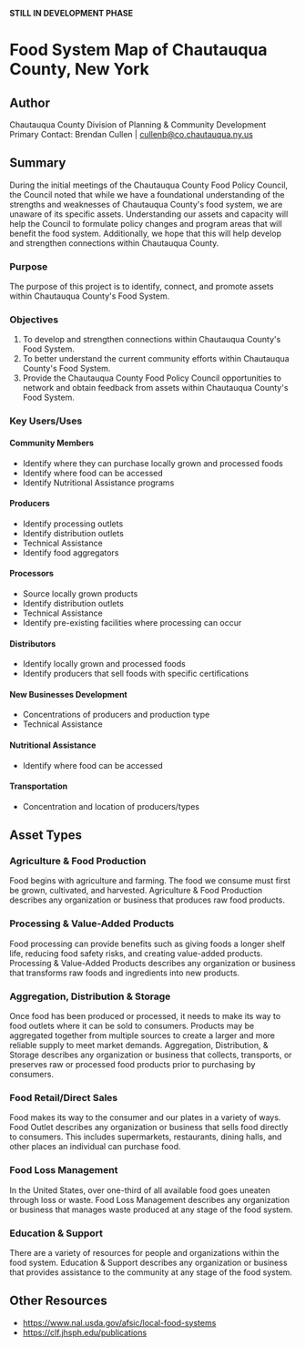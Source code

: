 **STILL IN DEVELOPMENT PHASE**

# Food System Map of Chautauqua County, New York

## Author
Chautauqua County Division of Planning & Community Development  
Primary Contact: Brendan Cullen | cullenb@co.chautauqua.ny.us

## Summary
During the initial meetings of the Chautauqua County Food Policy Council, the Council noted that while we have a foundational understanding of the strengths and weaknesses of Chautauqua County's food system, we are unaware of its specific assets. Understanding our assets and capacity will help the Council to formulate policy changes and program areas that will benefit the food system. Additionally, we hope that this will help develop and strengthen connections within Chautauqua County.

### Purpose
The purpose of this project is to identify, connect, and promote assets within Chautauqua County's Food System.

### Objectives
1. To develop and strengthen connections within Chautauqua County's Food System.
2. To better understand the current community efforts within Chautauqua County's Food System.
3. Provide the Chautauqua County Food Policy Council opportunities to network and obtain feedback from assets within Chautauqua County's Food System.

### Key Users/Uses
#### Community Members
- Identify where they can purchase locally grown and processed foods
- Identify where food can be accessed
- Identify Nutritional Assistance programs

#### Producers
- Identify processing outlets
- Identify distribution outlets
- Technical Assistance
- Identify food aggregators

#### Processors
- Source locally grown products
- Identify distribution outlets
- Technical Assistance
- Identify pre-existing facilities where processing can occur

#### Distributors
- Identify locally grown and processed foods
- Identify producers that sell foods with specific certifications

#### New Businesses Development
- Concentrations of producers and production type
- Technical Assistance

#### Nutritional Assistance
- Identify where food can be accessed

#### Transportation
- Concentration and location of producers/types


## Asset Types

### Agriculture & Food Production
Food begins with agriculture and farming. The food we consume must first be grown, cultivated, and harvested.  Agriculture & Food Production describes any organization or business that produces raw food products.

### Processing & Value-Added Products
Food processing can provide benefits such as giving foods a longer shelf life, reducing food safety risks, and creating value-added products. Processing & Value-Added Products describes any organization or business that transforms raw foods and ingredients into new products.

### Aggregation, Distribution & Storage
Once food has been produced or processed, it needs to make its way to food outlets where it can be sold to consumers. Products may be aggregated together from multiple sources to create a larger and more reliable supply to meet market demands. Aggregation, Distribution, & Storage describes any organization or business that collects, transports, or preserves raw or processed food products prior to purchasing by consumers.

### Food Retail/Direct Sales
Food makes its way to the consumer and our plates in a variety of ways. Food Outlet describes any organization or business that sells food directly to consumers. This includes supermarkets, restaurants, dining halls, and other places an individual can purchase food.

### Food Loss Management
In the United States, over one-third of all available food goes uneaten through loss or waste. Food Loss Management describes any organization or business that manages waste produced at any stage of the food system. 

### Education & Support
There are a variety of resources for people and organizations within the food system. Education & Support describes any organization or business that provides assistance to the community at any stage of the food system.


## Other Resources
- https://www.nal.usda.gov/afsic/local-food-systems
- https://clf.jhsph.edu/publications
